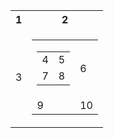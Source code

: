 
<table>
  <tr>
    <th>1</th>
    <th>2</th>
  </tr>
  <tr>
    <td>3</td>
    <td>
      <table>
        <tr>
          <td>
            <table>
              <tr>
              <td>4</td>
                  <td>5</td>
                </tr>
                <tr>
                  <td>7</td>
                  <td>8</td>
                </tr>
              </table>
            </td>
            <td>6</td>
          </tr>
          <tr>
            <td>9</td>
            <td>10</td>
          </tr>
        </table>
      </td>
    </tr>
  </table>